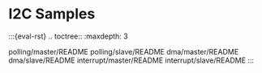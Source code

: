 # I2C Samples

:::{eval-rst}
.. toctree::
   :maxdepth: 3

   polling/master/README
   polling/slave/README
   dma/master/README
   dma/slave/README
   interrupt/master/README
   interrupt/slave/README
:::
